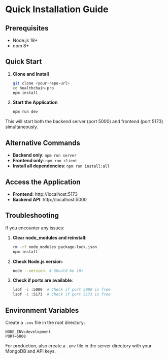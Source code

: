 # Quick Installation Guide

## Prerequisites
- Node.js 18+ 
- npm 8+

## Quick Start

1. **Clone and Install**
   ```bash
   git clone <your-repo-url>
   cd healthchain-pro
   npm install
   ```

2. **Start the Application**
   ```bash
   npm run dev
   ```

This will start both the backend server (port 5000) and frontend (port 5173) simultaneously.

## Alternative Commands

- **Backend only**: `npm run server`
- **Frontend only**: `npm run client`
- **Install all dependencies**: `npm run install:all`

## Access the Application

- **Frontend**: http://localhost:5173
- **Backend API**: http://localhost:5000

## Troubleshooting

If you encounter any issues:

1. **Clear node_modules and reinstall**:
   ```bash
   rm -rf node_modules package-lock.json
   npm install
   ```

2. **Check Node.js version**:
   ```bash
   node --version  # Should be 18+
   ```

3. **Check if ports are available**:
   ```bash
   lsof -i :5000  # Check if port 5000 is free
   lsof -i :5173  # Check if port 5173 is free
   ```

## Environment Variables

Create a `.env` file in the root directory:
```env
NODE_ENV=development
PORT=5000
```

For production, also create a `.env` file in the server directory with your MongoDB and API keys.
